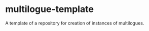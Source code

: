 # multilogue-template
A template of a repository for creation of instances of multilogues.
<math display="block">\text{area} = \int_a^b \cosh x \,dx = \int_a^b \sqrt{1 + \left(\frac{d}{dx} \cosh x \right)^2} \,dx = \text{arc length.}</math>
